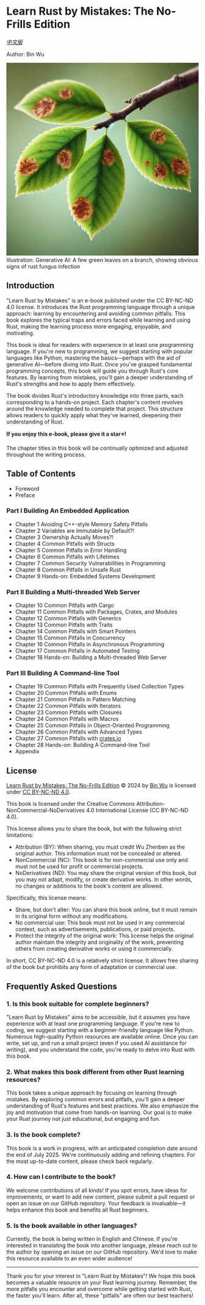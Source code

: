 # Learn Rust by Mistakes: The No-Frills Edition
[*中文版*](README_zh.md)

Author: Bin Wu

![image-cover.webp](image-cover.webp)
Illustration: Generative AI: A few green leaves on a branch, showing obvious signs of rust fungus infection

## Introduction

"Learn Rust by Mistakes" is an e-book published under the CC BY-NC-ND 4.0 license. It introduces the Rust programming language through a unique approach: learning by encountering and avoiding common pitfalls. This book explores the typical traps and errors faced while learning and using Rust, making the learning process more engaging, enjoyable, and motivating.

This book is ideal for readers with experience in at least one programming language. If you're new to programming, we suggest starting with popular languages like Python, mastering the basics—perhaps with the aid of generative AI—before diving into Rust. Once you've grasped fundamental programming concepts, this book will guide you through Rust's core features. By learning from mistakes, you'll gain a deeper understanding of Rust's strengths and how to apply them effectively.

The book divides Rust's introductory knowledge into three parts, each corresponding to a hands-on project. Each chapter's content revolves around the knowledge needed to complete that project. This structure allows readers to quickly apply what they've learned, deepening their understanding of Rust.

**If you enjoy this e-book, please give it a star⭐️!**

The chapter titles in this book will be continually optimized and adjusted throughout the writing process.

## Table of Contents

- Foreword
- Preface

### Part I Building An Embedded Application

- Chapter 1 Avoiding C++-style Memory Safety Pitfalls
- Chapter 2 Variables are Immutable by Default?!
- Chapter 3 Ownership Actually Moves?!
- Chapter 4 Common Pitfalls with Structs
- Chapter 5 Common Pitfalls in Error Handling
- Chapter 6 Common Pitfalls with Lifetimes
- Chapter 7 Common Security Vulnerabilities in Programming
- Chapter 8 Common Pitfalls in Unsafe Rust
- Chapter 9 Hands-on: Embedded Systems Development

### Part II Building a Multi-threaded Web Server

- Chapter 10 Common Pitfalls with Cargo
- Chapter 11 Common Pitfalls with Packages, Crates, and Modules
- Chapter 12 Common Pitfalls with Generics
- Chapter 13 Common Pitfalls with Traits
- Chapter 14 Common Pitfalls with Smart Pointers
- Chapter 15 Common Pitfalls in Concurrency
- Chapter 16 Common Pitfalls in Asynchronous Programming
- Chapter 17 Common Pitfalls in Automated Testing
- Chapter 18 Hands-on: Building a Multi-threaded Web Server

### Part III Building A Command-line Tool

- Chapter 19 Common Pitfalls with Frequently Used Collection Types
- Chapter 20 Common Pitfalls with Enums
- Chapter 21 Common Pitfalls in Pattern Matching
- Chapter 22 Common Pitfalls with Iterators
- Chapter 23 Common Pitfalls with Closures
- Chapter 24 Common Pitfalls with Macros
- Chapter 25 Common Pitfalls in Object-Oriented Programming
- Chapter 26 Common Pitfalls with Advanced Types
- Chapter 27 Common Pitfalls with [crates.io](http://crates.io/)
- Chapter 28 Hands-on: Building A Command-line Tool
- Appendix

## License

[Learn Rust by Mistakes: The No-Frills Edition](https://github.com/wubin28/learn_rust_by_mistakes_no_frills) © 2024 by [Bin Wu](https://github.com/wubin28) is licensed under [CC BY-NC-ND 4.0](https://creativecommons.org/licenses/by-nc-nd/4.0/?ref=chooser-v1).

This book is licensed under the Creative Commons Attribution-NonCommercial-NoDerivatives 4.0 International License (CC BY-NC-ND 4.0).

This license allows you to share the book, but with the following strict limitations:

- Attribution (BY): When sharing, you must credit Wu Zhenben as the original author. This information must not be concealed or altered.
- NonCommercial (NC): This book is for non-commercial use only and must not be used for profit or commercial projects.
- NoDerivatives (ND): You may share the original version of this book, but you may not adapt, modify, or create derivative works. In other words, no changes or additions to the book's content are allowed.

Specifically, this license means:

- Share, but don't alter: You can share this book online, but it must remain in its original form without any modifications.
- No commercial use: This book must not be used in any commercial context, such as advertisements, publications, or paid projects.
- Protect the integrity of the original work: This license helps the original author maintain the integrity and originality of the work, preventing others from creating derivative works or using it commercially.

In short, CC BY-NC-ND 4.0 is a relatively strict license. It allows free sharing of the book but prohibits any form of adaptation or commercial use.

## Frequently Asked Questions

### 1. Is this book suitable for complete beginners?

"Learn Rust by Mistakes" aims to be accessible, but it assumes you have experience with at least one programming language. If you're new to coding, we suggest starting with a beginner-friendly language like Python. Numerous high-quality Python resources are available online. Once you can write, set up, and run a small project (even if you used AI assistance for writing), and you understand the code, you're ready to delve into Rust with this book.

### 2. What makes this book different from other Rust learning resources?

This book takes a unique approach by focusing on learning through mistakes. By exploring common errors and pitfalls, you'll gain a deeper understanding of Rust's features and best practices. We also emphasize the joy and motivation that come from hands-on learning. Our goal is to make your Rust journey not just educational, but engaging and fun.

### 3. Is the book complete?

This book is a work in progress, with an anticipated completion date around the end of July 2025. We're continuously adding and refining chapters. For the most up-to-date content, please check back regularly.

### 4. How can I contribute to the book?

We welcome contributions of all kinds! If you spot errors, have ideas for improvements, or want to add new content, please submit a pull request or open an issue on our GitHub repository. Your feedback is invaluable—it helps enhance this book and benefits all Rust beginners.

### 5. Is the book available in other languages?

Currently, the book is being written in English and Chinese. If you're interested in translating the book into another language, please reach out to the author by opening an issue on our GitHub repository. We'd love to make this resource available to an even wider audience!

---

Thank you for your interest in "Learn Rust by Mistakes"! We hope this book becomes a valuable resource on your Rust learning journey. Remember, the more pitfalls you encounter and overcome while getting started with Rust, the faster you'll learn. After all, these "pitfalls" are often our best teachers!